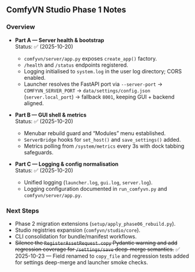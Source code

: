 ## ComfyVN Studio Phase 1 Notes

### Overview

- **Part A — Server health & bootstrap**  
  Status: ✅ (2025-10-20)  
  - `comfyvn/server/app.py` exposes `create_app()` factory.  
  - `/health` and `/status` endpoints registered.  
  - Logging initialised to `system.log` in the user log directory; CORS enabled.
  - Launcher resolves the FastAPI port via `--server-port` → `COMFYVN_SERVER_PORT` → `data/settings/config.json` (`server.local_port`) → fallback `8001`, keeping GUI + backend aligned.

- **Part B — GUI shell & metrics**  
  Status: ✅ (2025-10-20)  
  - Menubar rebuild guard and “Modules” menu established.  
  - `ServerBridge` hooks for `set_host()` and `save_settings()` added.  
  - Metrics polling from `/system/metrics` every 3s with dock tabbing safeguards.

- **Part C — Logging & config normalisation**  
  Status: ✅ (2025-10-20)  
  - Unified logging (`launcher.log`, `gui.log`, `server.log`).  
  - Logging configuration documented in `run_comfyvn.py` and `comfyvn/server/app.py`.

### Next Steps
- Phase 2 migration extensions (`setup/apply_phase06_rebuild.py`).  
- Studio registries expansion (`comfyvn/studio/core`).  
- CLI consolidation for bundle/manifest workflows.
- ~~Silence the `RegisterAssetRequest.copy` Pydantic warning and add regression coverage for `/settings/save` deep-merge semantics.~~ ✅ 2025-10-23 — Field renamed to `copy_file` and regression tests added for settings deep-merge and launcher smoke checks.
